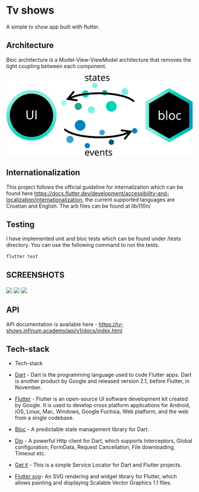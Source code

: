 
# Tv shows

A simple tv show app built with flutter.

## Architecture

Bloc architecture is a Model-View-ViewModel architecture that removes the tight coupling between each component.

![Bloc](https://raw.githubusercontent.com/felangel/bloc/master/docs/assets/bloc_architecture.png)

## Internationalization

This project follows the official guideline for internalization which can be found here https://docs.flutter.dev/development/accessibility-and-localization/internationalization, the current supported languages are Croatian and English. The arb files can be found at lib/I10n/


## Testing
I have implemented unit and bloc tests which can be found under /tests directory.
You can use the following command to run the tests.

    flutter test
   

## SCREENSHOTS <p float="left">

<p>

<img  src="https://user-images.githubusercontent.com/14147462/173116950-edf13c8d-b105-4382-ac48-967f792cfc83.png"  width="200"  />

<img  src="https://user-images.githubusercontent.com/14147462/173117040-2b4724ab-ea44-42f7-a025-9463b4149bf3.png"  width="200"  />

<img  src="https://user-images.githubusercontent.com/14147462/173117107-c61a2d30-01fe-4d5e-b771-de2c725095ed.png"  width="200"  />

</p>

## API

API documentation is available here - https://tv-shows.infinum.academy/api/v1/docs/index.html

## Tech-stack

* Tech-stack

* [Dart](https://dart.dev/) - Dart is the programming language used to code Flutter apps. Dart is another product by Google and released version 2.1, before Flutter, in November.

* [Flutter](https://flutter.dev/) - Flutter is an open-source UI software development kit created by Google. It is used to develop cross platform applications for Android, iOS, Linux, Mac, Windows, Google Fuchsia, Web platform, and the web from a single codebase.

* [Bloc](https://bloclibrary.dev/#/) - A predictable state management library for Dart.

* [Dio](https://pub.dev/packages/dio) - A powerful Http client for Dart, which supports Interceptors, Global configuration, FormData, Request Cancellation, File downloading, Timeout etc.

* [Get it](https://pub.dev/packages/get_it) - This is a simple Service Locator for Dart and Flutter projects.

* [Flutter svg](https://pub.dev/packages/flutter_svg)- An SVG rendering and widget library for Flutter, which allows painting and displaying Scalable Vector Graphics 1.1 files.